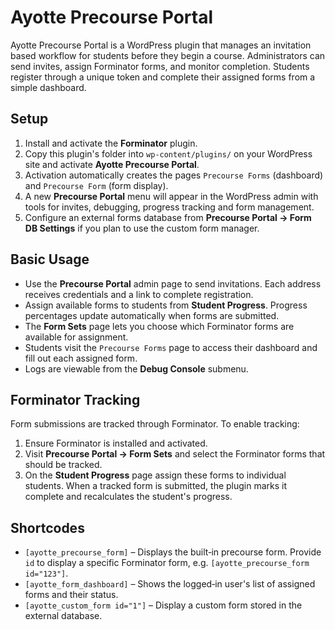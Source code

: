 # Ayotte Precourse Portal

Ayotte Precourse Portal is a WordPress plugin that manages an invitation based workflow for students before they begin a course. Administrators can send invites, assign Forminator forms, and monitor completion. Students register through a unique token and complete their assigned forms from a simple dashboard.

## Setup

1. Install and activate the **Forminator** plugin.
2. Copy this plugin's folder into `wp-content/plugins/` on your WordPress site and activate **Ayotte Precourse Portal**.
3. Activation automatically creates the pages `Precourse Forms` (dashboard) and `Precourse Form` (form display).
4. A new **Precourse Portal** menu will appear in the WordPress admin with tools for invites, debugging, progress tracking and form management.
5. Configure an external forms database from **Precourse Portal → Form DB Settings** if you plan to use the custom form manager.

## Basic Usage

- Use the **Precourse Portal** admin page to send invitations. Each address receives credentials and a link to complete registration.
- Assign available forms to students from **Student Progress**. Progress percentages update automatically when forms are submitted.
- The **Form Sets** page lets you choose which Forminator forms are available for assignment.
- Students visit the `Precourse Forms` page to access their dashboard and fill out each assigned form.
- Logs are viewable from the **Debug Console** submenu.

## Forminator Tracking

Form submissions are tracked through Forminator. To enable tracking:

1. Ensure Forminator is installed and activated.
2. Visit **Precourse Portal → Form Sets** and select the Forminator forms that should be tracked.
3. On the **Student Progress** page assign these forms to individual students. When a tracked form is submitted, the plugin marks it complete and recalculates the student's progress.

## Shortcodes

- ``[ayotte_precourse_form]`` – Displays the built‑in precourse form. Provide `id` to display a specific Forminator form, e.g. ``[ayotte_precourse_form id="123"]``.
- ``[ayotte_form_dashboard]`` – Shows the logged‑in user's list of assigned forms and their status.
- ``[ayotte_custom_form id="1"]`` – Display a custom form stored in the external database.

